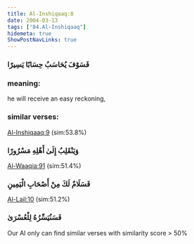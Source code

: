 ```yaml
---
title: Al-Inshiqaaq:8
date: 2004-03-13
tags: ["84.Al-Inshiqaaq"]
hidemeta: true 
ShowPostNavLinks: true 
---
```

### فَسَوْفَ يُحَاسَبُ حِسَابًا يَسِيرًا
### meaning: 
he will receive an easy reckoning,
### similar verses: 

[Al-Inshiqaaq:9](/84/9) (sim:53.8%)

### وَيَنْقَلِبُ إِلَىٰ أَهْلِهِ مَسْرُورًا

[Al-Waaqia:91](/56/91) (sim:51.4%)

### فَسَلَامٌ لَكَ مِنْ أَصْحَابِ الْيَمِينِ

[Al-Lail:10](/92/10) (sim:51.2%)

### فَسَنُيَسِّرُهُ لِلْعُسْرَىٰ

Our AI only can find similar verses with similarity score > 50% 

